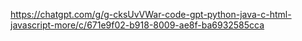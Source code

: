 https://chatgpt.com/g/g-cksUvVWar-code-gpt-python-java-c-html-javascript-more/c/671e9f02-b918-8009-ae8f-ba6932585cca